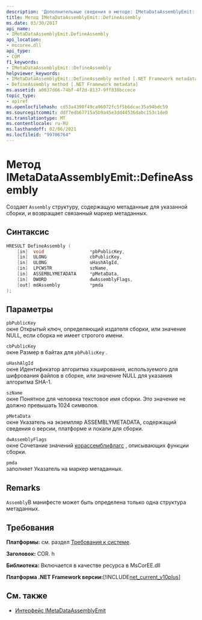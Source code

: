 ```yaml
---
description: 'Дополнительные сведения о методе: IMetaDataAssemblyEmit::D Ефинеассембли'
title: Метод IMetaDataAssemblyEmit::DefineAssembly
ms.date: 03/30/2017
api_name:
- IMetaDataAssemblyEmit.DefineAssembly
api_location:
- mscoree.dll
api_type:
- COM
f1_keywords:
- IMetaDataAssemblyEmit::DefineAssembly
helpviewer_keywords:
- IMetaDataAssemblyEmit::DefineAssembly method [.NET Framework metadata]
- DefineAssembly method [.NET Framework metadata]
ms.assetid: a0637d66-74bf-4f2d-8137-9ff838bccece
topic_type:
- apiref
ms.openlocfilehash: cd53a4398f49ca96072fc5f5b6dcac35a94bdc59
ms.sourcegitcommit: ddf7edb67715a5b9a45e3dd44536dabc153c1de0
ms.translationtype: MT
ms.contentlocale: ru-RU
ms.lasthandoff: 02/06/2021
ms.locfileid: "99706764"
---
```

# <a name="imetadataassemblyemitdefineassembly-method"></a>Метод IMetaDataAssemblyEmit::DefineAssembly

Создает `Assembly` структуру, содержащую метаданные для указанной сборки, и возвращает связанный маркер метаданных.  
  
## <a name="syntax"></a>Синтаксис  
  
```cpp  
HRESULT DefineAssembly (  
    [in]  void                 *pbPublicKey,  
    [in]  ULONG                cbPublicKey,  
    [in]  ULONG                uHashAlgId,  
    [in]  LPCWSTR              szName,
    [in]  ASSEMBLYMETADATA     *pMetaData,  
    [in]  DWORD                dwAssemblyFlags,  
    [out] mdAssembly           *pmda  
);  
```  
  
## <a name="parameters"></a>Параметры  

 `pbPublicKey`  
 окне Открытый ключ, определяющий издателя сборки, или значение NULL, если сборка не имеет строгого имени.  
  
 `cbPublicKey`  
 окне Размер в байтах для `pbPublicKey` .  
  
 `uHashAlgId`  
 окне Идентификатор алгоритма хэширования, используемого для шифрования файлов в сборке, или значение NULL для указания алгоритма SHA-1.  
  
 `szName`  
 окне Понятное для человека текстовое имя сборки. Это значение не должно превышать 1024 символов.  
  
 `pMetaData`  
 окне Указатель на экземпляр ASSEMBLYMETADATA, содержащий сведения о версии, платформе и локали для сборки.  
  
 `dwAssemblyFlags`  
 окне Сочетание значений [корассемблифлагс](corassemblyflags-enumeration.md) , описывающих функции сборки.  
  
 `pmda`  
 заполняет Указатель на маркер метаданных.  
  
## <a name="remarks"></a>Remarks  

 `Assembly`В манифесте может быть определена только одна структура метаданных.  
  
## <a name="requirements"></a>Требования  

 **Платформы:** см. раздел [Требования к системе](../../get-started/system-requirements.md).  
  
 **Заголовок:** COR. h  
  
 **Библиотека:** Включается в качестве ресурса в MsCorEE.dll  
  
 **Платформа .NET Framework версии:**[!INCLUDE[net_current_v10plus](../../../../includes/net-current-v10plus-md.md)]  
  
## <a name="see-also"></a>См. также

- [Интерфейс IMetaDataAssemblyEmit](imetadataassemblyemit-interface.md)
